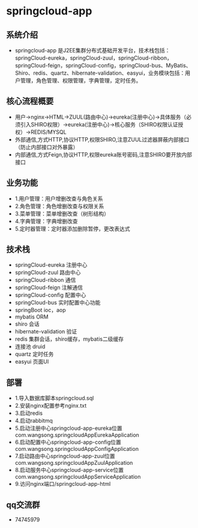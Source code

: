 # springcloud-app

## 系统介绍

- springcloud-app 是J2EE集群分布式基础开发平台，技术栈包括：springCloud-eureka，springCloud-zuul，springCloud-ribbon，springCloud-feign，springCloud-config，springCloud-bus、MyBatis、Shiro、redis、quartz、hibernate-validation、easyui，业务模块包括：用户管理，角色管理、权限管理，字典管理，定时任务。

## 核心流程概要

- 用户->nginx->HTML->ZUUL(路由中心)->eureka(注册中心)->具体服务（必须引入SHIRO权限）->eureka(注册中心)->核心服务（SHIRO权限认证授权）->REDIS/MYSQL
- 外部通信,方式HTTP,协议HTTP,权限SHIRO,注意ZUUL过滤器屏蔽内部接口（防止内部接口对外暴露）
- 内部通信,方式Feign,协议HTTP,权限eureka账号密码,注意SHIRO要开放内部接口

## 业务功能

- 1.用户管理：用户增删改查与角色关系
- 2.角色管理：角色增删改查与权限关系
- 3.菜单管理：菜单增删改查（树形结构）
- 4.字典管理：字典增删改查
- 5.定时器管理：定时器添加删除暂停，更改表达式

## 技术栈

- springCloud-eureka 注册中心
- springCloud-zuul 路由中心
- springCloud-ribbon 通信
- springCloud-feign 注解通信
- springCloud-config 配置中心
- springCloud-bus 实时配置中心功能
- springBoot ioc，aop
- mybatis ORM  
- shiro 会话 
- hibernate-validation 验证 
- redis 集群会话，shiro缓存，mybatis二级缓存
- 连接池 druid
- quartz 定时任务
- easyui 页面UI 

## 部署

- 1.导入数据库脚本springcloud.sql
- 2.安装nginx配置参考nginx.txt
- 3.启动redis
- 4.启动rabbitmq
- 5.启动注册中心springcloud-app-eureka位置com.wangsong.springcloudAppEurekaApplication
- 6.启动配置中心springcloud-app-config位置com.wangsong.springcloudAppConfigApplication
- 7.启动路由中心springcloud-app-zuul位置com.wangsong.springcloudAppZuulApplication
- 8.启动服务中心springcloud-app-service位置com.wangsong.springcloudAppServiceApplication
- 9.访问nginx端口/springcloud-app-html

## qq交流群

- 74745979
